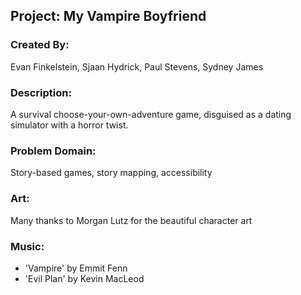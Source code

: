 ## Project: My Vampire Boyfriend

### Created By:

Evan Finkelstein, Sjaan Hydrick, Paul Stevens, Sydney James

### Description:

A survival choose-your-own-adventure game, disguised as a dating simulator with a horror twist.

### Problem Domain:

Story-based games, story mapping, accessibility

### Art:

Many thanks to Morgan Lutz for the beautiful character art

### Music:

- 'Vampire' by Emmit Fenn
- 'Evil Plan' by Kevin MacLeod
